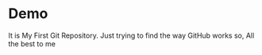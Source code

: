 # Demo
It is My First Git Repository. Just trying to find the way GitHub works so, All the best to me
